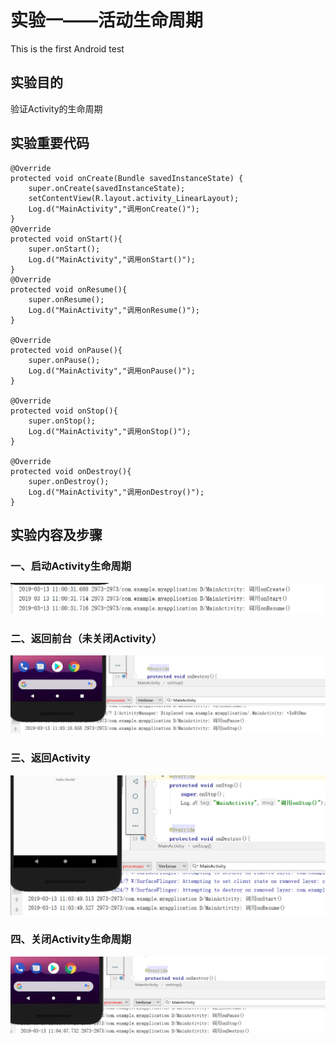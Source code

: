 # 实验一——活动生命周期
This is the first Android test

## 实验目的
验证Activity的生命周期

## 实验重要代码

    @Override
    protected void onCreate(Bundle savedInstanceState) {
        super.onCreate(savedInstanceState);
        setContentView(R.layout.activity_LinearLayout);
        Log.d("MainActivity","调用onCreate()");
    }
    @Override
    protected void onStart(){
        super.onStart();
        Log.d("MainActivity","调用onStart()");
    }
    @Override
    protected void onResume(){
        super.onResume();
        Log.d("MainActivity","调用onResume()");
    }

    @Override
    protected void onPause(){
        super.onPause();
        Log.d("MainActivity","调用onPause()");
    }

    @Override
    protected void onStop(){
        super.onStop();
        Log.d("MainActivity","调用onStop()");
    }

    @Override
    protected void onDestroy(){
        super.onDestroy();
        Log.d("MainActivity","调用onDestroy()");
    }


## 实验内容及步骤
### 一、启动Activity生命周期
![](https://github.com/c815852517/ActivityLifeTest/blob/master/myapplication/src/111.png)

### 二、返回前台（未关闭Activity）
![](https://github.com/c815852517/ActivityLifeTest/blob/master/myapplication/src/222.png)

### 三、返回Activity
![](https://github.com/c815852517/ActivityLifeTest/blob/master/myapplication/src/%7BB%24DJ%25NI_%25CWZM_UAA88%5DA7.png)

### 四、关闭Activity生命周期
![](https://github.com/c815852517/ActivityLifeTest/blob/master/myapplication/src/I%5B%5DG%5DZOY5K%7D%5B5%24%40HUMG%25OFW.png)
